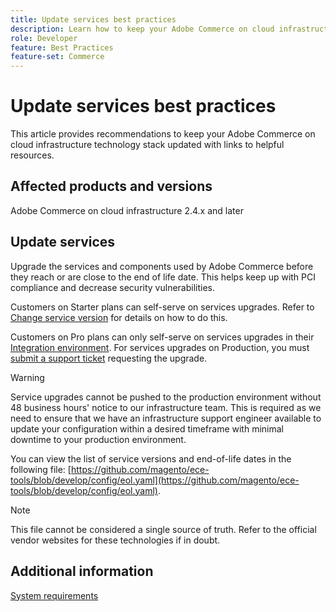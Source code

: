 ```yaml
---
title: Update services best practices
description: Learn how to keep your Adobe Commerce on cloud infrastructure technology stack updated.
role: Developer
feature: Best Practices
feature-set: Commerce
---
```


# Update services best practices

This article provides recommendations to keep your Adobe Commerce on cloud infrastructure technology stack updated with links to helpful resources. 

## Affected products and versions

Adobe Commerce on cloud infrastructure 2.4.x and later

## Update services

Upgrade the services and components used by Adobe Commerce before they reach or are close to the end of life date. This helps keep up with PCI compliance and decrease security vulnerabilities. 

Customers on Starter plans can self-serve on services upgrades. Refer to [Change service version](https://devdocs.magento.com/cloud/project/services.html#change-service-version) for details on how to do this.  

Customers on Pro plans can only self-serve on services upgrades in their [Integration environment](https://support.magento.com/hc/en-us/articles/360043032152-Integration-Environment-enhancement-request-Pro-and-Starter). For services upgrades on Production, you must [submit a support ticket](https://support.magento.com/hc/en-us/articles/360000913794-Magento-Help-Center-User-Guide#submit-ticket) requesting the upgrade.

>[!WARNING]
>
>Service upgrades cannot be pushed to the production environment without 48 business hours' notice to our infrastructure team. This is required as we need to ensure that we have an infrastructure support engineer available to update your configuration within a desired timeframe with minimal downtime to your production environment.

You can view the list of service versions and end-of-life dates in the following file: [https://github.com/magento/ece-tools/blob/develop/config/eol.yaml](https://github.com/magento/ece-tools/blob/develop/config/eol.yaml).

>[!NOTE]
>
>This file cannot be considered a single source of truth. Refer to the official vendor websites for these technologies if in doubt.

## Additional information

[System requirements](../../../installation/system-requirements.md)
